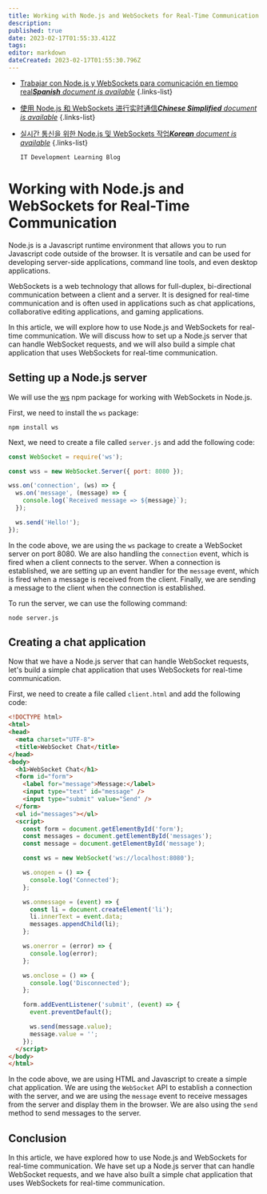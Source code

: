 ```yaml
---
title: Working with Node.js and WebSockets for Real-Time Communication
description: 
published: true
date: 2023-02-17T01:55:33.412Z
tags: 
editor: markdown
dateCreated: 2023-02-17T01:55:30.796Z
---
```


- [Trabajar con Node.js y WebSockets para comunicación en tiempo real***Spanish** document is available*](/es/Knowledge-base/Nodejs/working-with-node-js-and-websockets-for-real-time-communication)
{.links-list}
- [使用 Node.js 和 WebSockets 进行实时通信***Chinese Simplified** document is available*](/zh/Knowledge-base/Nodejs/working-with-node-js-and-websockets-for-real-time-communication)
{.links-list}
- [실시간 통신을 위한 Node.js 및 WebSockets 작업***Korean** document is available*](/ko/Knowledge-base/Nodejs/working-with-node-js-and-websockets-for-real-time-communication)
{.links-list}


      IT Development Learning Blog

# Working with Node.js and WebSockets for Real-Time Communication

Node.js is a Javascript runtime environment that allows you to run Javascript code outside of the browser. It is versatile and can be used for developing server-side applications, command line tools, and even desktop applications.

WebSockets is a web technology that allows for full-duplex, bi-directional communication between a client and a server. It is designed for real-time communication and is often used in applications such as chat applications, collaborative editing applications, and gaming applications.

In this article, we will explore how to use Node.js and WebSockets for real-time communication. We will discuss how to set up a Node.js server that can handle WebSocket requests, and we will also build a simple chat application that uses WebSockets for real-time communication.

## Setting up a Node.js server

We will use the [ws](https://www.npmjs.com/package/ws) npm package for working with WebSockets in Node.js.

First, we need to install the `ws` package:

```
npm install ws
```

Next, we need to create a file called `server.js` and add the following code:

```javascript
const WebSocket = require('ws');

const wss = new WebSocket.Server({ port: 8080 });

wss.on('connection', (ws) => {
  ws.on('message', (message) => {
    console.log(`Received message => ${message}`);
  });

  ws.send('Hello!');
});
```

In the code above, we are using the `ws` package to create a WebSocket server on port 8080. We are also handling the `connection` event, which is fired when a client connects to the server. When a connection is established, we are setting up an event handler for the `message` event, which is fired when a message is received from the client. Finally, we are sending a message to the client when the connection is established.

To run the server, we can use the following command:

```
node server.js
```

## Creating a chat application

Now that we have a Node.js server that can handle WebSocket requests, let's build a simple chat application that uses WebSockets for real-time communication.

First, we need to create a file called `client.html` and add the following code:

```html
<!DOCTYPE html>
<html>
<head>
  <meta charset="UTF-8">
  <title>WebSocket Chat</title>
</head>
<body>
  <h1>WebSocket Chat</h1>
  <form id="form">
    <label for="message">Message:</label>
    <input type="text" id="message" />
    <input type="submit" value="Send" />
  </form>
  <ul id="messages"></ul>
  <script>
    const form = document.getElementById('form');
    const messages = document.getElementById('messages');
    const message = document.getElementById('message');

    const ws = new WebSocket('ws://localhost:8080');

    ws.onopen = () => {
      console.log('Connected');
    };

    ws.onmessage = (event) => {
      const li = document.createElement('li');
      li.innerText = event.data;
      messages.appendChild(li);
    };

    ws.onerror = (error) => {
      console.log(error);
    };

    ws.onclose = () => {
      console.log('Disconnected');
    };

    form.addEventListener('submit', (event) => {
      event.preventDefault();

      ws.send(message.value);
      message.value = '';
    });
  </script>
</body>
</html>
```

In the code above, we are using HTML and Javascript to create a simple chat application. We are using the `WebSocket` API to establish a connection with the server, and we are using the `message` event to receive messages from the server and display them in the browser. We are also using the `send` method to send messages to the server.

## Conclusion

In this article, we have explored how to use Node.js and WebSockets for real-time communication. We have set up a Node.js server that can handle WebSocket requests, and we have also built a simple chat application that uses WebSockets for real-time communication.